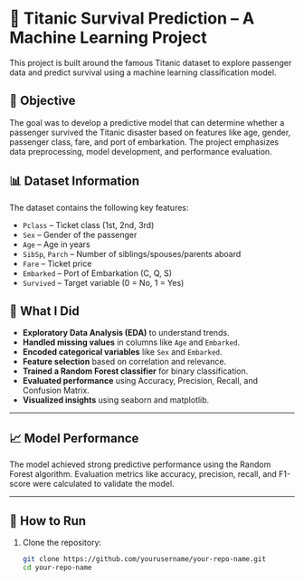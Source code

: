 # 🚢 Titanic Survival Prediction – A Machine Learning Project

This project is built around the famous Titanic dataset to explore passenger data and predict survival using a machine learning classification model.

## 🎯 Objective

The goal was to develop a predictive model that can determine whether a passenger survived the Titanic disaster based on features like age, gender, passenger class, fare, and port of embarkation. The project emphasizes data preprocessing, model development, and performance evaluation.

## 📊 Dataset Information

The dataset contains the following key features:
- `Pclass` – Ticket class (1st, 2nd, 3rd)
- `Sex` – Gender of the passenger
- `Age` – Age in years
- `SibSp`, `Parch` – Number of siblings/spouses/parents aboard
- `Fare` – Ticket price
- `Embarked` – Port of Embarkation (C, Q, S)
- `Survived` – Target variable (0 = No, 1 = Yes)

## 🧪 What I Did

- **Exploratory Data Analysis (EDA)** to understand trends.
- **Handled missing values** in columns like `Age` and `Embarked`.
- **Encoded categorical variables** like `Sex` and `Embarked`.
- **Feature selection** based on correlation and relevance.
- **Trained a Random Forest classifier** for binary classification.
- **Evaluated performance** using Accuracy, Precision, Recall, and Confusion Matrix.
- **Visualized insights** using seaborn and matplotlib.

---

## 📈 Model Performance

The model achieved strong predictive performance using the Random Forest algorithm. Evaluation metrics like accuracy, precision, recall, and F1-score were calculated to validate the model.

---

## 🚀 How to Run

1. Clone the repository:
   ```bash
   git clone https://github.com/yourusername/your-repo-name.git
   cd your-repo-name
